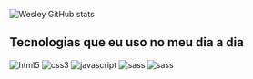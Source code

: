![Wesley GitHub stats](https://github-readme-stats.vercel.app/api?username=WesleyTds&show_icons=true&theme=dark)

## Tecnologias que eu uso no meu dia a dia
<div style="display: inline_block">
  <img align="center" alt="html5" src="https://img.shields.io/badge/HTML5-E34F26?style=for-the-badge&logo=html5&logoColor=white"/>

  <img align="center" alt="css3" src="https://img.shields.io/badge/CSS3-1572B6?style=for-the-badge&logo=css3&logoColor=white"/>

  <img align="center" alt="javascript" src="https://img.shields.io/badge/JavaScript-F7DF1E?style=for-the-badge&logo=javascript&logoColor=black"/>

  <img align="center" alt="sass" src="https://img.shields.io/badge/Sass-CC6699?style=for-the-badge&logo=sass&logoColor=white"/>

  <img align="center" alt="sass" src="https://img.shields.io/badge/Bootstrap-563D7C?style=for-the-badge&logo=bootstrap&logoColor=white"/>

  
</div>
